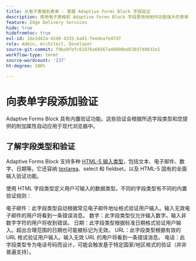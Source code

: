 ```yaml
---
title: 从电子表格到表单 - 掌握 Adaptive Forms Block 字段验证
description: 使用电子表格和 Adaptive Forms Block 字段更快地制作功能强大的表单！本指南可帮助您为 EDS Forms 区块字段构建自定义验证。
feature: Edge Delivery Services
hide: true
hidefromtoc: true
exl-id: 16e1d42a-42d0-4335-ba81-feedea7ed7d7
role: Admin, Architect, Developer
source-git-commit: f9ba9fefc61876a60567a40000ed6303740032e1
workflow-type: tm+mt
source-wordcount: '237'
ht-degree: 100%

---
```


# 向表单字段添加验证

Adaptive Forms Block 具有内置验证功能。这些验证会根据所选字段类型和您提供的附加属性自动应用于现代浏览器中。

## 了解字段类型和验证

Adaptive Forms Block 支持多种 [HTML-5 输入类型](https://developer.mozilla.org/en-US/docs/Web/HTML/Element/input#input_types)，包括文本、电子邮件、数字、日期等。它还容纳 [textarea](https://developer.mozilla.org/en-US/docs/Web/HTML/Element/textarea)、select 和 fieldset，以及 HTML-5 固有的全面输入验证功能。

使用 HTML 字段类型定义用户可输入的数据类型。不同的字段类型有不同的内置验证规则：

电子邮件：此字段类型自动根据常见电子邮件地址格式验证用户输入。输入无效电子邮件的用户将看到一条错误消息。
数字：此字段类型仅允许输入数字。输入非数字字符的用户将收到错误。
日期：此字段类型根据标准日期格式验证用户输入。超出合理范围的日期也可能被标记为无效。
URL：此字段类型根据有效的 URL 格式验证用户输入。输入无效 URL 的用户将看到一条错误消息。
电话：此字段类型专为电话号码而设计，可能会触发基于特定国家/地区格式的验证（并非普遍支持）。



